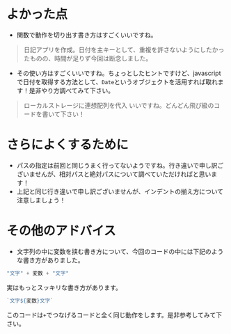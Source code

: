 # よかった点
- 関数で動作を切り出す書き方はすごくいいですね。

> 日記アプリを作成。日付を主キーとして、重複を許さないようにしたかったものの、時間が足りず今回は断念しました。
- その使い方はすごくいいですね。ちょっとしたヒントですけど、javascriptで日付を取得する方法として、`Date`というオブジェクトを活用すれば取れます！是非やり方調べてみて下さい。

> ローカルストレージに連想配列を代入
いいですね。どんどん飛び級のコードを書いて下さい！

# さらによくするために
- パスの指定は前回と同じうまく行ってないようですね。行き違いで申し訳ございませんが、相対パスと絶対パスについて調べていただければと思います！
- 上記と同じ行き違いで申し訳ございませんが、インデントの揃え方について注意しましょう！

# その他のアドバイス
- 文字列の中に変数を挟む書き方について、今回のコードの中には下記のような書き方がありました。
```js
"文字" + 変数 + "文字"
```
実はもっとスッキリな書き方があります。
```js
`文字${変数}文字`
```
このコードは`+`でつなげるコードと全く同じ動作をします。是非参考してみて下さい。
